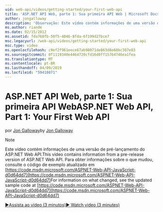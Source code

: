 ```yaml
---
uid: web-api/videos/getting-started/your-first-web-api
title: 'ASP.NET API Web, parte 1: Sua primeira API Web | Microsoft Docs'
author: jongalloway
description: 'Observação: Este vídeo contém informações de uma versão de pré-lançamento do ASP.NET Web API'
ms.author: riande
ms.date: 02/15/2012
ms.assetid: fda768fb-50f5-4046-8fda-6f199d27bce7
msc.legacyurl: /web-api/videos/getting-started/your-first-web-api
msc.type: video
ms.openlocfilehash: c9ef2f961eece67ab98071de863d8e60bc307e03
ms.sourcegitcommit: 0f1119340e4464720cfd16d0ff15764746ea1fea
ms.translationtype: MT
ms.contentlocale: pt-BR
ms.lasthandoff: 04/09/2019
ms.locfileid: "59410871"
---
```

# <a name="aspnet-web-api-part-1-your-first-web-api"></a><span data-ttu-id="d48e4-103">ASP.NET API Web, parte 1: Sua primeira API Web</span><span class="sxs-lookup"><span data-stu-id="d48e4-103">ASP.NET Web API, Part 1: Your First Web API</span></span>

<span data-ttu-id="d48e4-104">por [Jon Galloway](https://github.com/jongalloway)</span><span class="sxs-lookup"><span data-stu-id="d48e4-104">by [Jon Galloway](https://github.com/jongalloway)</span></span>

> [!NOTE]
> <span data-ttu-id="d48e4-105">Este vídeo contém informações de uma versão de pré-lançamento do ASP.NET Web API.</span><span class="sxs-lookup"><span data-stu-id="d48e4-105">This video contains information from a pre-release version of ASP.NET Web API.</span></span> <span data-ttu-id="d48e4-106">Para obter informações sobre o que mudou, consulte o código de exemplo atualizado em [https://code.msdn.microsoft.com/ASPNET-Web-API-JavaScript-d0d64dd7](https://code.msdn.microsoft.com/ASPNET-Web-API-JavaScript-d0d64dd7)</span><span class="sxs-lookup"><span data-stu-id="d48e4-106">For information on what changed, see the updated sample code at [https://code.msdn.microsoft.com/ASPNET-Web-API-JavaScript-d0d64dd7](https://code.msdn.microsoft.com/ASPNET-Web-API-JavaScript-d0d64dd7)</span></span>

[<span data-ttu-id="d48e4-107">&#9654;Assista ao vídeo (3 minutos)</span><span class="sxs-lookup"><span data-stu-id="d48e4-107">&#9654; Watch video (3 minutes)</span></span>](https://channel9.msdn.com/Blogs/ASP-NET-Site-Videos/your-first-web-api)
